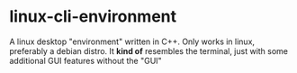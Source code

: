 # linux-cli-environment
A linux desktop "environment" written in C++. Only works in linux, preferably a debian distro.
It **kind of** resembles the terminal, just with some additional GUI features without the "GUI"
